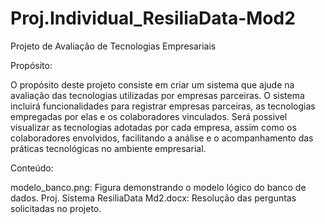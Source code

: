 # Proj.Individual_ResiliaData-Mod2

Projeto de Avaliação de Tecnologias Empresariais

Propósito:

O propósito deste projeto consiste em criar um sistema que ajude na avaliação das tecnologias utilizadas por empresas parceiras. O sistema incluirá funcionalidades para registrar empresas parceiras, as tecnologias empregadas por elas e os colaboradores vinculados. Será possivel visualizar as tecnologias adotadas por cada empresa, assim como os colaboradores envolvidos, facilitando a análise e o acompanhamento das práticas tecnológicas no ambiente empresarial.


Conteúdo:

modelo_banco.png: Figura demonstrando o modelo lógico do banco de dados.
Proj. Sistema ResiliaData Md2.docx: Resolução das perguntas solicitadas no projeto.

